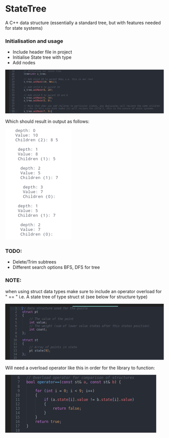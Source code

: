 # StateTree
A C++ data structure (essentially a standard tree, but with features needed for state systems)

### Initialisation and usage

* Include header file in project
* Initialise State tree with type
* Add nodes

![image](images/Initialise.png?raw=true)

Which should result in output as follows:

![image](images/Output.png?raw=true)

### TODO:

* Delete/Trim subtrees
* Different search options BFS, DFS for tree

### NOTE:
when using struct data types make sure to include an operator overload for " == " i.e. A state tree of type struct st (see below for structure type)

![image](images/Structs.png?raw=true)

Will need a overload operator like this in order for the library to function:

![image](images/Overload.png?raw=true)
